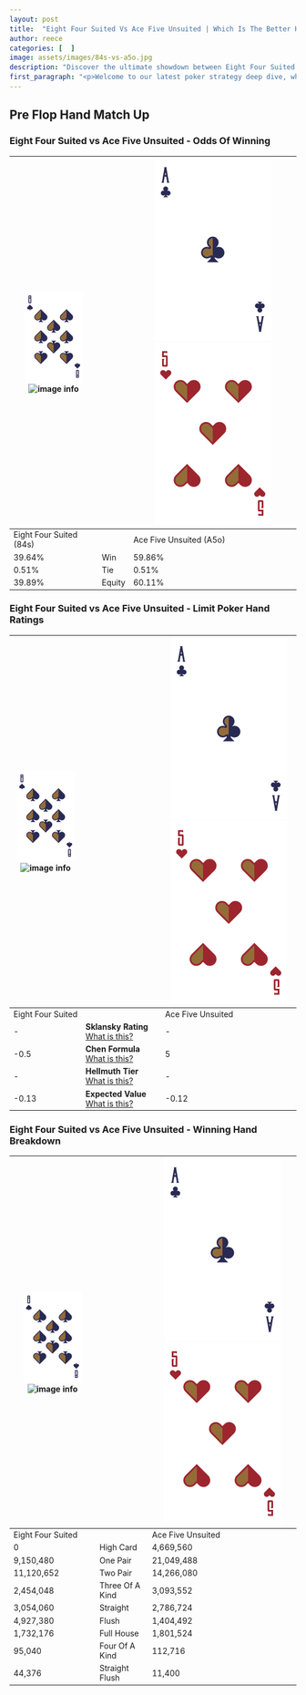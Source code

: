 ```yaml
---
layout: post
title:  "Eight Four Suited Vs Ace Five Unsuited | Which Is The Better Hand In Poker? A Complete Guide"
author: reece
categories: [  ]
image: assets/images/84s-vs-a5o.jpg
description: "Discover the ultimate showdown between Eight Four Suited and Ace Five Unsuited in poker! Uncover the odds, strategies, and scenarios where one hand triumphs over the other. Get ready to up your poker game with this thrilling analysis."
first_paragraph: "<p>Welcome to our latest poker strategy deep dive, where we're pitting two distinct hands against each other in a high-stakes showdown: Eight Four Suited vs Ace Five Unsuited.</p><p>In the dynamic world of poker, every decision counts, and knowing which hand holds the upper hand is key to your success at the table.</p><p>In this article, we'll dissect these two hands, explore the scenarios where one dominates the other, and equip you with the knowledge to make strategic choices that can tip the odds in your favor.</p><p>Get ready to unravel the intriguing dynamics of these poker hands and elevate your game to new heights.</p>"
---
```




[comment]: # (sp0)

## Pre Flop Hand Match Up

<div class="table hand-ratings" markdown="1"> 



### Eight Four Suited vs Ace Five Unsuited - Odds Of Winning


    
| ![image info](assets/images/hand1/8.png) ![image info](assets/images/hand1/4s.png) |  | ![image info](assets/images/hand2/A.png) ![image info](assets/images/hand2/5o.png) |
| -------- | -------- | -------- |
| Eight Four Suited (84s) |  | Ace Five Unsuited (A5o) |
| 39.64% | Win | 59.86% |
| 0.51% | Tie | 0.51% |
| 39.89% | Equity | 60.11% |




[comment]: # (sp1)



### Eight Four Suited vs Ace Five Unsuited - Limit Poker Hand Ratings


    
| ![image info](assets/images/hand1/8.png) ![image info](assets/images/hand1/4s.png) |  | ![image info](assets/images/hand2/A.png) ![image info](assets/images/hand2/5o.png) |
| -------- | -------- | -------- |
| Eight Four Suited |  | Ace Five Unsuited |
| - | **Sklansky Rating** [What is this?](/sklansky-rating-explained) | - |
| -0.5 | **Chen Formula** [What is this?](/chen-formula-explained) | 5 |
| - | **Hellmuth Tier** [What is this?](/Hellmuth-tier-explained) | - |
| -0.13 | **Expected Value** [What is this?](/expected-value-explained) | -0.12 |




[comment]: # (sp2)



### Eight Four Suited vs Ace Five Unsuited - Winning Hand Breakdown


    
| ![image info](assets/images/hand1/8.png) ![image info](assets/images/hand1/4s.png) |  | ![image info](assets/images/hand2/A.png) ![image info](assets/images/hand2/5o.png) |
| -------- | -------- | -------- |
| Eight Four Suited |  | Ace Five Unsuited |
| 0 | High Card | 4,669,560 |
| 9,150,480 | One Pair | 21,049,488 |
| 11,120,652 | Two Pair | 14,266,080 |
| 2,454,048 | Three Of A Kind | 3,093,552 |
| 3,054,060 | Straight | 2,786,724 |
| 4,927,380 | Flush | 1,404,492 |
| 1,732,176 | Full House | 1,801,524 |
| 95,040 | Four Of A Kind | 112,716 |
| 44,376 | Straight Flush | 11,400 |




[comment]: # (sp3)



</div>

[comment]: # (sp4)



[comment]: # (sp5)

